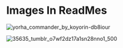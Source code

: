  # Images In ReadMes
 
 ![yorha_commander_by_koyorin-db8iour](https://user-images.githubusercontent.com/22186003/32454971-dc724c86-c331-11e7-8a4e-2b46c20ea59c.jpg)

![35635_tumblr_o7wf2dz17a1sn28nno1_500](https://user-images.githubusercontent.com/22186003/32455676-fb516798-c333-11e7-9ad4-69a957de4f78.gif)



